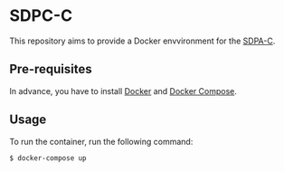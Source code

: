 # SDPC-C

This repository aims to provide a Docker envvironment for the [SDPA-C](https://sdpa.sourceforge.net/family.html#sdpa-c).

## Pre-requisites

In advance, you have to install [Docker](https://www.docker.com/) and [Docker Compose](https://docs.docker.com/compose/).

## Usage
To run the container, run the following command:

```bash
$ docker-compose up 
```